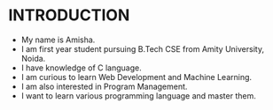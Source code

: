 # INTRODUCTION

- My name is Amisha.
- I am first year student pursuing B.Tech CSE from Amity University, Noida.
- I have knowledge of C language.
- I am curious to learn Web Development and Machine Learning.
- I am also interested in Program Management.
- I want to learn various programming language and master them.



